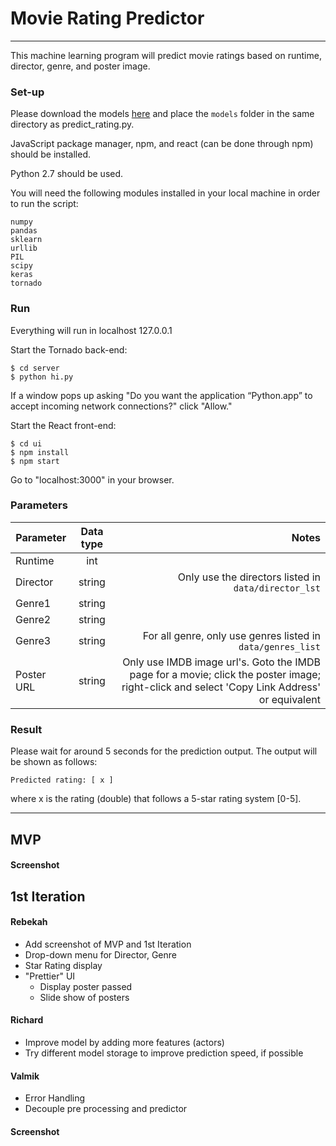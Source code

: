 # Movie Rating Predictor
<hr>
This machine learning program will predict movie ratings based on runtime, director, genre, and poster image.

### Set-up 
Please download the models [here](http://bit.ly/2BE1eZ4)
and place the `models` folder in the same directory as predict_rating.py. 

JavaScript package manager, npm, and react (can be done through npm) should be installed.

Python 2.7 should be used.

You will need the following modules installed in your local machine in order to run the script:
```
numpy
pandas
sklearn
urllib
PIL
scipy
keras
tornado
```

### Run
Everything will run in localhost 127.0.0.1

Start the Tornado back-end:
```
$ cd server
$ python hi.py
```
If a window pops up asking "Do you want the application “Python.app” to accept incoming network connections?" click "Allow."

Start the React front-end:
```
$ cd ui
$ npm install
$ npm start
```

Go to "localhost:3000" in your browser.

### Parameters

| Parameter  | Data type  | Notes  |
| --- |:------:| ------------------:|
| Runtime     | int |  |
| Director      | string      |   Only use the directors listed in `data/director_lst` |
| Genre1 | string      |     |
| Genre2 | string      |     |
| Genre3 | string      |  For all genre, only use genres listed in `data/genres_list`    |
| Poster URL | string      |  Only use IMDB image url's. Goto the IMDB page for a movie; click the poster image; right-click and select 'Copy Link Address' or equivalent   |



### Result
Please wait for around 5 seconds for the prediction output.
The output will be shown as follows:
```
Predicted rating: [ x ] 
```
where x is the rating (double) that follows a 5-star rating system [0-5]. 

<hr>

## MVP

#### Screenshot


## 1st Iteration

#### Rebekah
* Add screenshot of MVP and 1st Iteration
* Drop-down menu for Director, Genre
* Star Rating display 
* "Prettier" UI 
	- Display poster passed
	- Slide show of posters

#### Richard
* Improve model by adding more features (actors)
* Try different model storage to improve prediction speed, if possible

#### Valmik
* Error Handling
* Decouple pre processing and predictor

#### Screenshot


